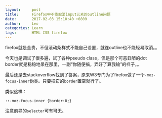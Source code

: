 ```yaml
---
layout:     post
title:      Firefox中不能取消input元素的outline问题
date:       2017-02-03 15:10:40 +0800
author:     Leo
categories: Learn
tags:       HTML CSS firefox
---
```

firefox就是金贵，不但滚动条样式不能自己设置，就连outline也不能轻易取消。。

今天也是调试了很多遍，试了各种pseudo class，但是那个可恶丑陋的dot border就是稳稳地呆在那里，一副“你随便搞，弄好了算我输”的样子。。

最后还是去stackoverflow找到了答案，原来W3专门为了firefox做了一个`-moz-focus-inner`伪类。只要把它的`border`置空就行了。

类似这样：

	::-moz-focus-inner {border:0;}
	
注意前导的`selector`可有可无。
